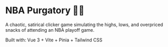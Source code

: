 # NBA Purgatory 🏀🔥

A chaotic, satirical clicker game simulating the highs, lows, and overpriced snacks of attending an NBA playoff game.

Built with: Vue 3 + Vite + Pinia + Tailwind CSS
